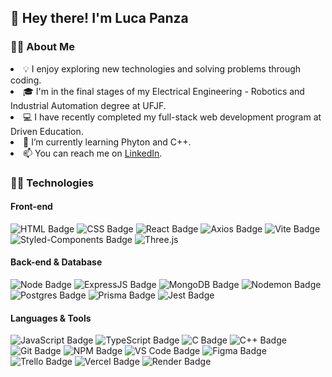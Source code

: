 ## 👋 **Hey there! I'm Luca Panza** 

###  🙋‍♂️ **About Me**
<li> 💡 I enjoy exploring new technologies and solving problems through coding.
<li> 🎓 I'm in the final stages of my Electrical Engineering - Robotics and Industrial Automation degree at UFJF.
<li> 💻 I have recently completed my full-stack web development program at Driven Education.
<li> 🌱 I’m currently learning Phyton and C++.
<li> 📫 You can reach me on <a href="https://www.linkedin.com/in/luca-rodrigues-panza/" target="_blank">LinkedIn</a>.
  
### 👨‍💻 **Technologies**

#### **Front-end**
![HTML Badge](https://img.shields.io/badge/HTML5-E34F26?style=for-the-badge&logo=html5&logoColor=white)
![CSS Badge](https://img.shields.io/badge/CSS3-1572B6?style=for-the-badge&logo=css3&logoColor=white)
![React Badge](https://img.shields.io/badge/React-20232A?style=for-the-badge&logo=react&logoColor=61DAFB)
![Axios Badge](https://img.shields.io/badge/Axios-5A29E4?style=for-the-badge&logo=axios&logoColor=fff)
![Vite Badge](https://img.shields.io/badge/Vite-B73BFE?style=for-the-badge&logo=vite&logoColor=FFD62E)
![Styled-Components Badge](https://img.shields.io/badge/styled--components-DB7093?style=for-the-badge&logo=styled-components&logoColor=white)
![Three.js](https://img.shields.io/badge/Three.js-000000?style=for-the-badge&logo=three.js&logoColor=white)

#### **Back-end & Database**
![Node Badge](https://img.shields.io/badge/Node.js-339933?style=for-the-badge&logo=nodedotjs&logoColor=white)
![ExpressJS Badge](https://img.shields.io/badge/Express.js-000000?style=for-the-badge&logo=express&logoColor=white)
![MongoDB Badge](https://img.shields.io/badge/MongoDB-4EA94B?style=for-the-badge&logo=mongodb&logoColor=white)
![Nodemon Badge](https://img.shields.io/badge/NODEMON-%23323330?style=for-the-badge&logo=nodemon&logoColor=%BBDEAD)
![Postgres Badge](https://img.shields.io/badge/postgres-%23316192.svg?style=for-the-badge&logo=postgresql&logoColor=white)
![Prisma Badge](https://img.shields.io/badge/Prisma-3982CE?style=for-the-badge&logo=Prisma&logoColor=white)
![Jest Badge](https://img.shields.io/badge/-jest-%23C21325?style=for-the-badge&logo=jest&logoColor=white)

#### **Languages & Tools**
![JavaScript Badge](https://img.shields.io/badge/JavaScript-323330?style=for-the-badge&logo=javascript&logoColor=F7DF1E)
![TypeScript Badge](https://img.shields.io/badge/typescript-%23007ACC.svg?style=for-the-badge&logo=typescript&logoColor=white)
![C Badge](https://img.shields.io/badge/C-00599C?style=for-the-badge&logo=c&logoColor=white)
![C++ Badge](https://img.shields.io/badge/C++-00599C?style=for-the-badge&logo=c%2B%2B&logoColor=white)
![Git Badge](https://img.shields.io/badge/Git-F05032?style=for-the-badge&logo=git&logoColor=white)
![NPM Badge](https://img.shields.io/badge/NPM-FFF?style=for-the-badge&logo=npm)
![VS Code Badge](https://img.shields.io/badge/VS_Code-0078D4?style=for-the-badge&logo=visual%20studio%20code&logoColor=white)
![Figma Badge](https://img.shields.io/badge/figma-%23F24E1E?style=for-the-badge&logo=figma&logoColor=white)
![Trello Badge](https://img.shields.io/badge/Trello-0079BF?style=for-the-badge&logo=trello&logoColor=white)
![Vercel Badge](https://img.shields.io/badge/vercel-%23000000?style=for-the-badge&logo=vercel&logoColor=white)
![Render Badge](https://img.shields.io/badge/Render-%46E3B7?style=for-the-badge&logo=render&logoColor=white)

